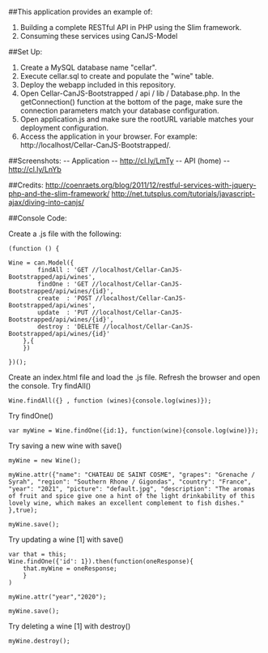 
##This application provides an example of:

1. Building a complete RESTful API in PHP using the Slim framework.
2. Consuming these services using CanJS-Model

##Set Up:

1. Create a MySQL database name "cellar".
2. Execute cellar.sql to create and populate the "wine" table.
3. Deploy the webapp included in this repository.
4. Open Cellar-CanJS-Bootstrapped / api / lib / Database.php. In the getConnection() function at the bottom of the page, make sure the connection parameters match your database configuration.
5. Open application.js and make sure the rootURL variable matches your deployment configuration.
6. Access the application in your browser. For example: http://localhost/Cellar-CanJS-Bootstrapped/.

##Screenshots:
-- Application -- http://cl.ly/LmTy
-- API (home) -- http://cl.ly/LnYb

##Credits:
http://coenraets.org/blog/2011/12/restful-services-with-jquery-php-and-the-slim-framework/
http://net.tutsplus.com/tutorials/javascript-ajax/diving-into-canjs/

##Console Code:

Create a .js file with the following:

    (function () {

	Wine = can.Model({
	        findAll : 'GET //localhost/Cellar-CanJS-Bootstrapped/api/wines',
	        findOne : 'GET //localhost/Cellar-CanJS-Bootstrapped/api/wines/{id}',
	        create  : 'POST //localhost/Cellar-CanJS-Bootstrapped/api/wines',
	        update  : 'PUT //localhost/Cellar-CanJS-Bootstrapped/api/wines/{id}',
	        destroy : 'DELETE //localhost/Cellar-CanJS-Bootstrapped/api/wines/{id}'
	    },{
	    })

	})();
	
Create an index.html file and load the .js file.
Refresh the browser and open the console.
Try findAll()

    Wine.findAll({} , function (wines){console.log(wines)});
    
Try findOne()

    var myWine = Wine.findOne({id:1}, function(wine){console.log(wine)});
    
Try saving a new wine with save()

    myWine = new Wine();
    
    myWine.attr({"name": "CHATEAU DE SAINT COSME", "grapes": "Grenache / Syrah", "region": "Southern Rhone / Gigondas", "country": "France", "year": "2021", "picture": "default.jpg", "description": "The aromas of fruit and spice give one a hint of the light drinkability of this lovely wine, which makes an excellent complement to fish dishes." },true);
    
    myWine.save();
    
Try updating a wine [1] with save()    
    
    var that = this;
    Wine.findOne({'id': 1}).then(function(oneResponse){
        that.myWine = oneResponse;
        }
    )
    
    myWine.attr("year","2020");
    
    myWine.save();

Try deleting a wine [1] with destroy()      
    
    myWine.destroy();



